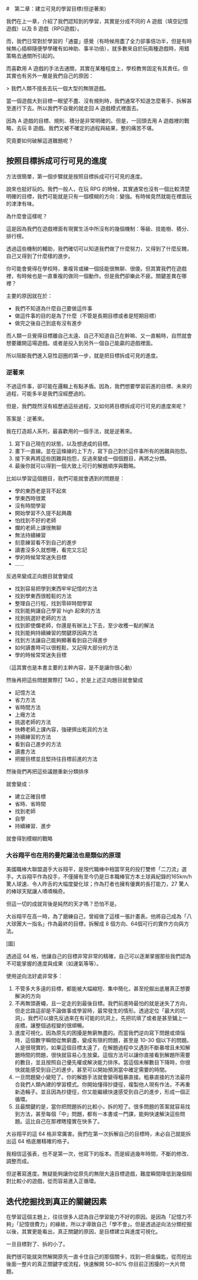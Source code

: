 #　第二章：建立可見的學習目標(但逆著來)

我們在上一章，介紹了我們認知到的學習，其實是分成不同的 A 遊戲（填空記憶遊戲）以及 B 遊戲（RPG遊戲）。

而，我們日常對於學習的「通靈」感覺（有時候用盡了全力卻事倍功半，但是有時候無心插柳隨便學學確有如神助、事半功倍），就多數來自於玩兩種遊戲時，用錯策略去通關所引起的。

而喜歡用 A 遊戲的手法去通關，其實在某種程度上，學校教育固定有其責任。但其實也有另外一層是我們自己的原因：

\> 我們人類不擅長去玩一個大型的無限遊戲。

當一個遊戲大到目標一眼望不盡、沒有規則時，我們通常不知道怎麼著手、拆解甚至進行下去。所以我們不自覺的就走回 A 遊戲模式裡面去。

因為 A 遊戲的目標、規則、積分是非常明確的。但是，一回頭去用 A 遊戲裡的戰略，去玩 B 遊戲。我們又被不確定的過程與結果，整的痛苦不堪。

究竟要如何破解這道難題呢？

## 按照目標拆成可行可見的進度

方法很簡單，第一個步驟就是按照目標拆成可行可見的進度。

說來也挺好玩的。我們一般人，在玩 RPG 的時候，其實通常也沒有一個比較清楚明確的目標，我們可能就是只有一個模糊的方向：變強。有時候竟然就能在裡面玩的津津有味。

為什麼會這樣呢？

這是因為我們在遊戲裡面有現實生活中所沒有的幾個機制：等級、技能樹、積分、排行榜。

透過這些機制的輔助，我們確切可以知道我們做了什麼努力，又得到了什麼反餽，自己又得到了什麼樣的進步。

你可能會覺得在學校時，重複背或練一個技能很無聊、很傻。但其實我們在遊戲裡，有時候也是一直重複的做同一個動作。但是我們卻樂此不疲。關鍵差異在哪裡？

主要的原因就在於：

* 我們不知道為什麼自己要做這件事
* 做這件事的目的是為了什麼（不管是長期目標或者是短期目標）
* 做完之後自己到底有沒有進步

而人類一旦覺得目標離自己太遠、自己不知道自己在幹嘛、又一直輸時，自然就會想要離開這場遊戲。或者是投入到另外一個自己能贏的遊戲裡面。

所以阻斷我們進入惡性迴圈的第一步，就是把目標拆成可見的進度。

### 逆著來

不過這件事，卻可能在邏輯上有點矛盾。因為，我們想要學習前進的目標、未來的過程，可能多半是我們沒經歷過的。

但是，我們既然沒有經歷過這些過程，又如何將目標拆成可行可見的進度來呢？

答案是：逆著來。

我在打造超人系列，最喜歡用的一個手法，就是逆著來。

1. 寫下自己現在的狀態，以及想達成的目標。
2. 畫下一直線。並在這條線的上下方，寫下自己對於這件事所有的困難與抱怨。
3. 接下來再將這些困難與抱怨，反過來變成一個個題目，再將之分類。
4. 最後你就可以得到一個大致上可行的解題順序與戰略。

比如以學習這個題目，我們可能就會遇到的問題是：

- 學的東西老是背不起來
- 學東西時很累
- 沒有時間學習
- 開始學習不久提不起興趣
- 怕找到不好的老師
- 爛的老師上課很無聊
- 無法持續練習
- 刻意練習看不到自己的進步
- 讀書沒多久就想睡，看完又忘記
- 學的時候常常迷失目標
- ......

反過來變成正向題目就會變成

- 找到容易把學到東西牢牢記憶的方法
- 找到學東西很輕鬆的方法
- 整理自己行程，找到零碎時間學習
- 找到能夠讓自己學習 high 起來的方法
- 找到挑選好老師的方法
- 找到即使爛老師，你還是有辦法上下去，至少收穫一點的解法
- 找到能夠持續練習的關鍵原因與方法
- 找到方法讓自己能夠顯著看到自己得進步
- 如何讀書時可以很輕鬆，又記得大部分的方法
- 學的時候常常迷失目標

（這其實也是本書主要的主幹內容，是不是讓你很心動）

然後再把這些問題實際打 TAG 。於是上述正向題目就會變成

- 記憶方法
- 省力方法
- 省時間方法
- 上癮方法
- 挑選老師的方法
- 快轉老師上課內容，強硬擠出乾貨的方法
- 持續練習的方法
- 看到自己進步的方法
- 讀書方法
- 把握目標並且堅持往目標前進的方法

然後我們再把這些議題重新分類排序

就會變成：

- 建立正確目標
- 省時、省時間
- 找到老師
- 自學
- 持續練習、進步

就會得到模糊的戰略


### 大谷翔平也在用的曼陀羅法也是類似的原理

美國職棒大聯盟選手大谷翔平，是現代職棒中相當罕見的投打雙修「二刀流」選手。大谷翔平作為投手，不僅擁有至今仍是日本職棒官方本土球員紀錄的165km/h驚人球速、令人昨舌的大幅度變化球；作為打者也擁有優異的長打能力，27 驚人的棒球天賦讓人嘖嘖稱奇。

但這一切的成就背後是純然的天才嗎？恐怕不是。

大谷翔平在高一時，為了磨練自己，曾經做了這樣一張計畫表。他將自己成為「八大球團大一指名」作為最終的目標，拆解成 8 個方向、64個可行的實作方向與方法。

[圖]

透過這 64 格，他讓自己的目標非常非常的精確，自己可以逐漸掌握那些我們認為不可能掌握的進度與成果（如運氣等等）。


使用逆向法好處非常多：

1. 不管多大多遠的目標，都能被大幅縮短、集中簡化，甚至挖掘出底層真正想要解決的方向
2. 不再無頭蒼蠅，且一定走的到最後目標。我們前進時最怕的就是迷失了方向，但走岔路這卻是不論做事或學習時，最常發生的情形。透過定位「最大的坑洞」，我們可以搶先反過來在有可能的坑洞上，先把坑填了或者是甚至鋪上一座橋，讓整個過程變的很順暢。
3. 進度可視化。因為原先的困擾是無窮無盡的。而當我們逆向寫下問題或煩惱時，這個數字瞬間從無窮盡，變成有限的問題，甚至是 10-30 個以下的問題。人是很現實的，如果這個目標太遠了，在解題過程中又遇到不斷暴增且未知解題時間的問題，很快就容易心生放棄。這個方法可以讓你直接看到解題所需要的數目，並且按照自己優先權或解決能力排序。當這個未解數目下降時，你很快就能感受到自己的進步。甚至可以開始預測當中確定需要的時間。
4. 一旦問題變小變短了。你的解題手法就會變得粗暴直接。粗暴直接的方法最符合我們人類內建的學習模式。你開始懂得抄捷徑，複製他人現有作法，不再重新造輪子。並且因為抄捷徑，你又能繼續快速感受到自己的進步，形成一個正循環。
5. 且最關鍵的是，當你把問題拆的比較小，拆的短了。很多問題的答案就容易找到方法，甚至每個「中」問題，都有一本書或一門課，能夠快速解決這些問題。這比自己在那裡瞎撞實在快多了。

大谷翔平的這 64 格非常厲害。我們在第一次拆解自己的目標時，未必自己就能拆出這 64 格底層精確的格子。

我相信這張表，也不是第一次，他寫下的版本。而是經過幾年時間，不斷的修改、調整而成。

但逆著寫進度。無疑能夠讓你從原先的無限大遠目標遊戲，難度瞬間降低到幾個相對比較小的遊戲，從而容易進入正循環。

## 迭代挖掘找到真正的關鍵因素

在學習這個主題上，往往很多人認為自己學習能力不好的原因。是因為「記憶力不夠」「記憶很費力」的緣故，所以才導致自己「學不會」。但是透過逆向法分類挖掘以後，其實更能看出，真正關鍵的原因，是目標建立與進度可視化。

一旦目標對了、拆的小了。

我們很可能就突然解開原先一直卡住自己的那個關卡，找到一把金鑰匙，從而挖出後面一整片的真正關鍵字或流程，快速解開 50~80% 你目前正困擾的一大片問題。
